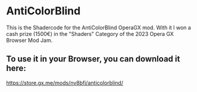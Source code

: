 # AntiColorBlind
This is the Shadercode for the AntiColorBlind OperaGX mod. With it I won a cash prize (1500€) in the "Shaders" Category of the 2023 Opera GX Browser Mod Jam.

## To use it in your Browser, you can download it here:
https://store.gx.me/mods/nv8bfi/anticolorblind/
